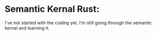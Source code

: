 # Semantic Kernal Rust: 

I've not started with the coding yet. I'm still going through the semantic kernal and learning it.
